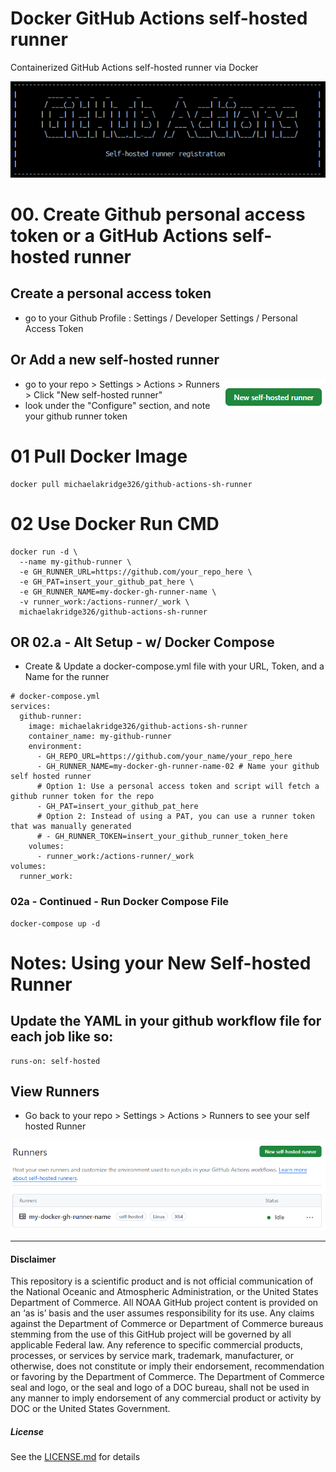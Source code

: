 # Docker GitHub Actions self-hosted runner
Containerized GitHub Actions self-hosted runner via Docker

<img src="https://github.com/MichaelAkridge-NOAA/docker-github-actions-runner/raw/main/docs/images/00.png" />

# 00. Create Github personal access token or a GitHub Actions self-hosted runner 
## Create a personal access token 
- go to your Github Profile : Settings / Developer Settings / Personal Access Token

## Or Add a new self-hosted runner
<img src="https://github.com/MichaelAkridge-NOAA/docker-github-actions-runner/raw/main/docs/images/01.png" align="right"  />

- go to your repo > Settings > Actions > Runners > Click "New self-hosted runner"
- look under the "Configure" section, and note your github runner token

# 01 Pull Docker Image
```
docker pull michaelakridge326/github-actions-sh-runner
```

# 02 Use Docker Run CMD
```
docker run -d \
  --name my-github-runner \
  -e GH_RUNNER_URL=https://github.com/your_repo_here \
  -e GH_PAT=insert_your_github_pat_here \
  -e GH_RUNNER_NAME=my-docker-gh-runner-name \
  -v runner_work:/actions-runner/_work \
  michaelakridge326/github-actions-sh-runner
```
## OR 02.a - Alt Setup - w/ Docker Compose
- Create & Update a docker-compose.yml file with your URL, Token, and a Name for the runner
```
# docker-compose.yml
services:
  github-runner:
    image: michaelakridge326/github-actions-sh-runner
    container_name: my-github-runner
    environment:
      - GH_REPO_URL=https://github.com/your_name/your_repo_here 
      - GH_RUNNER_NAME=my-docker-gh-runner-name-02 # Name your github self hosted runner
      # Option 1: Use a personal access token and script will fetch a github runner token for the repo
      - GH_PAT=insert_your_github_pat_here
      # Option 2: Instead of using a PAT, you can use a runner token that was manually generated 
      # - GH_RUNNER_TOKEN=insert_your_github_runner_token_here
    volumes:
      - runner_work:/actions-runner/_work
volumes:
  runner_work:
```
### 02a - Continued - Run Docker Compose File
```
docker-compose up -d
```

# Notes: Using your New Self-hosted Runner
## Update the YAML in your github workflow file for each job like so:
```
runs-on: self-hosted
```
## View Runners
- Go back to your repo > Settings > Actions > Runners  to see your self hosted Runner

<img src="https://github.com/MichaelAkridge-NOAA/docker-github-actions-runner/raw/main/docs/images/03.png"/>

----------
#### Disclaimer
This repository is a scientific product and is not official communication of the National Oceanic and Atmospheric Administration, or the United States Department of Commerce. All NOAA GitHub project content is provided on an ‘as is’ basis and the user assumes responsibility for its use. Any claims against the Department of Commerce or Department of Commerce bureaus stemming from the use of this GitHub project will be governed by all applicable Federal law. Any reference to specific commercial products, processes, or services by service mark, trademark, manufacturer, or otherwise, does not constitute or imply their endorsement, recommendation or favoring by the Department of Commerce. The Department of Commerce seal and logo, or the seal and logo of a DOC bureau, shall not be used in any manner to imply endorsement of any commercial product or activity by DOC or the United States Government.

##### License
See the [LICENSE.md](./LICENSE.md) for details
